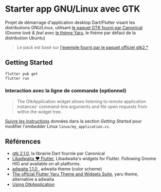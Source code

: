 # Starter app GNU/Linux avec GTK

Projet de démarrage d'application desktop Dart/Flutter visant les distributions GNU/Linux, utilisant [le paquet GTK fourni par Canonical](https://pub.dev/packages/gtk) (Gnome *look & feel* avec [le thème Yaru](https://github.com/ubuntu/yaru), le thème par défaut de la distribution Ubuntu)

> Le pack est basé sur [l'exemple fourni par le paquet officiel gtk2.*](https://pub.dev/packages/gtk/example)

## Getting Started

~~~bash
flutter pub get
flutter run
~~~

### Interaction avec la ligne de commande (optionnel)

> The GtkApplication widget allows listening to remote application instances' command-line arguments and file open requests from within the widget tree.

[Suivre les instructions](https://pub.dev/packages/gtk) données dans la section *Getting Started* pour modifier l'*embedder* Linux `linux/my_application.cc`.

## Références

- [gtk 2.1.0](https://pub.dev/packages/gtk), la librairie Dart fournie par Canonical
- [Libadwaita ❤️ Flutter](https://github.com/gtk-flutter/libadwaita), Libadwaita's widgets for Flutter. Following Gnome HIG and available on all platforms.
- [adwaita 1.1.0 ](https://pub.dev/packages/adwaita), adwaita theme (color scheme)
- [The official Flutter Yaru Theme and Widgets Suite](https://github.com/ubuntu/yaru.dart), yaru theme, alternative a adwaita
- [Using GtkApplication](https://developer.gnome.org/documentation/tutorials/application.html)